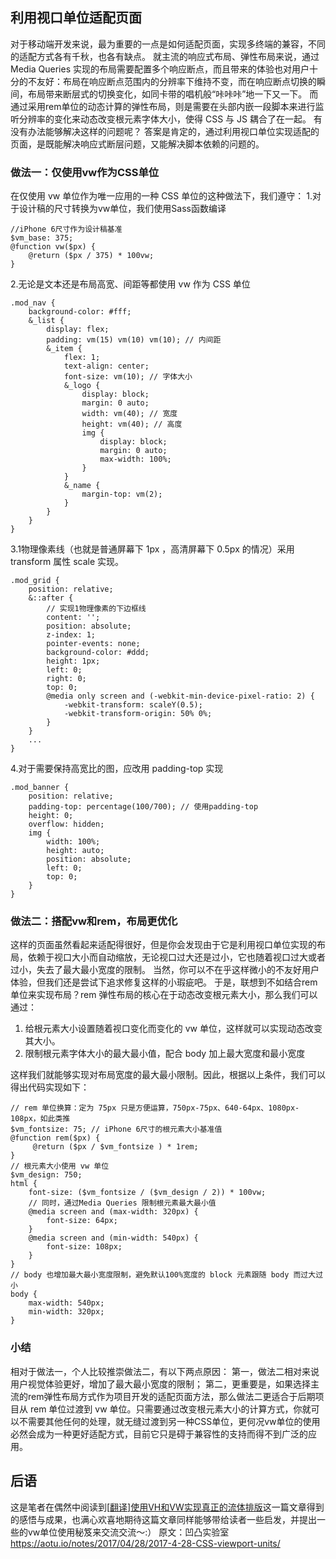 ## 利用视口单位适配页面

对于移动端开发来说，最为重要的一点是如何适配页面，实现多终端的兼容，不同的适配方式各有千秋，也各有缺点。 就主流的响应式布局、弹性布局来说，通过 Media Queries 实现的布局需要配置多个响应断点，而且带来的体验也对用户十分的不友好：布局在响应断点范围内的分辨率下维持不变，而在响应断点切换的瞬间，布局带来断层式的切换变化，如同卡带的唱机般“咔咔咔”地一下又一下。 而通过采用rem单位的动态计算的弹性布局，则是需要在头部内嵌一段脚本来进行监听分辨率的变化来动态改变根元素字体大小，使得 CSS 与 JS 耦合了在一起。 有没有办法能够解决这样的问题呢？ 答案是肯定的，通过利用视口单位实现适配的页面，是既能解决响应式断层问题，又能解决脚本依赖的问题的。

### 做法一：仅使用vw作为CSS单位

在仅使用 vw 单位作为唯一应用的一种 CSS 单位的这种做法下，我们遵守： 1.对于设计稿的尺寸转换为vw单位，我们使用Sass函数编译

```
//iPhone 6尺寸作为设计稿基准
$vm_base: 375; 
@function vw($px) {
    @return ($px / 375) * 100vw;
}
```

2.无论是文本还是布局高宽、间距等都使用 vw 作为 CSS 单位

```
.mod_nav {
    background-color: #fff;
    &_list {
        display: flex;
        padding: vm(15) vm(10) vm(10); // 内间距
        &_item {
            flex: 1;
            text-align: center;
            font-size: vm(10); // 字体大小
            &_logo {
                display: block;
                margin: 0 auto;
                width: vm(40); // 宽度
                height: vm(40); // 高度
                img {
                    display: block;
                    margin: 0 auto;
                    max-width: 100%;
                }
            }
            &_name {
                margin-top: vm(2);
            }
        }
    }
}
```

3.1物理像素线（也就是普通屏幕下 1px ，高清屏幕下 0.5px 的情况）采用 transform 属性 scale 实现。

```
.mod_grid {
    position: relative;
    &::after {
        // 实现1物理像素的下边框线
        content: '';
        position: absolute;
        z-index: 1;
        pointer-events: none;
        background-color: #ddd;
        height: 1px;
        left: 0;
        right: 0;
        top: 0;
        @media only screen and (-webkit-min-device-pixel-ratio: 2) {
            -webkit-transform: scaleY(0.5);
            -webkit-transform-origin: 50% 0%;
        }
    }
    ...
}
```

4.对于需要保持高宽比的图，应改用 padding-top 实现

```
.mod_banner {
    position: relative;
    padding-top: percentage(100/700); // 使用padding-top
    height: 0;
    overflow: hidden;
    img {
        width: 100%;
        height: auto;
        position: absolute;
        left: 0;
        top: 0; 
    }
}
```

### 做法二：搭配vw和rem，布局更优化

这样的页面虽然看起来适配得很好，但是你会发现由于它是利用视口单位实现的布局，依赖于视口大小而自动缩放，无论视口过大还是过小，它也随着视口过大或者过小，失去了最大最小宽度的限制。 当然，你可以不在乎这样微小的不友好用户体验，但我们还是尝试下追求修复这样的小瑕疵吧。 于是，联想到不如结合rem单位来实现布局？rem 弹性布局的核心在于动态改变根元素大小，那么我们可以通过：

1. 给根元素大小设置随着视口变化而变化的 vw 单位，这样就可以实现动态改变其大小。
2. 限制根元素字体大小的最大最小值，配合 body 加上最大宽度和最小宽度

这样我们就能够实现对布局宽度的最大最小限制。因此，根据以上条件，我们可以得出代码实现如下：

```
// rem 单位换算：定为 75px 只是方便运算，750px-75px、640-64px、1080px-108px，如此类推
$vm_fontsize: 75; // iPhone 6尺寸的根元素大小基准值
@function rem($px) {
     @return ($px / $vm_fontsize ) * 1rem;
}
// 根元素大小使用 vw 单位
$vm_design: 750;
html {
    font-size: ($vm_fontsize / ($vm_design / 2)) * 100vw; 
    // 同时，通过Media Queries 限制根元素最大最小值
    @media screen and (max-width: 320px) {
        font-size: 64px;
    }
    @media screen and (min-width: 540px) {
        font-size: 108px;
    }
}
// body 也增加最大最小宽度限制，避免默认100%宽度的 block 元素跟随 body 而过大过小
body {
    max-width: 540px;
    min-width: 320px;
}
```

### 小结

相对于做法一，个人比较推崇做法二，有以下两点原因： 第一，做法二相对来说用户视觉体验更好，增加了最大最小宽度的限制； 第二，更重要是，如果选择主流的rem弹性布局方式作为项目开发的适配页面方法，那么做法二更适合于后期项目从 rem 单位过渡到 vw 单位。只需要通过改变根元素大小的计算方式，你就可以不需要其他任何的处理，就无缝过渡到另一种CSS单位，更何况vw单位的使用必然会成为一种更好适配方式，目前它只是碍于兼容性的支持而得不到广泛的应用。

## 后语

这是笔者在偶然中阅读到[[翻译\]使用VH和VW实现真正的流体排版](http://www.cnblogs.com/wengxuesong/archive/2016/05/16/5497653.html)这一篇文章得到的感悟与成果，也满心欢喜地期待这篇文章同样能够带给读者一些启发，并提出一些的vw单位使用秘笈来交流交流～:） 原文：凹凸实验室 https://aotu.io/notes/2017/04/28/2017-4-28-CSS-viewport-units/


